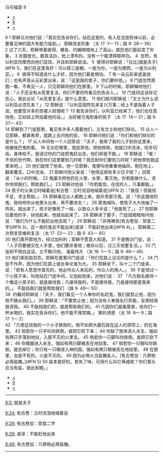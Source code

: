 ﻿





 马可福音 9




* [<](bible/MRK08.md)
* [9](bible/MRK.md)
* [>](bible/MRK10.md)



 
9 
1 耶稣又对他们说：「我实在告诉你们，站在这里的，有人在没尝死味以前，必要看见神的国大有能力临到。」 耶稣改变形象 （太 17· 1— 13；路 9· 28— 36）  
2 过了六天，耶稣带着彼得、雅各、约翰暗暗地上了高山，就在他们面前变了形象， 
3 衣服放光，极其洁白，地上漂布的，没有一个能漂得那样白。 
4  忽然，有以利亚同摩西向他们显现，并且和耶稣说话。 
5  彼得对耶稣说：「拉比[就是夫子](#FN 1)，我们在这里真好！可以搭三座棚，一座为你，一座为摩西，一座为以利亚。」 
6  彼得不知道说什么才好，因为他们甚是惧怕。 
7 有一朵云彩来遮盖他们；也有声音从云彩里出来，说：「这是我的爱子，你们要听他。」 
8 门徒忽然周围一看，不再见一人，只见耶稣同他们在那里。 
9 下山的时候，耶稣嘱咐他们说：「人子还没有从死里复活，你们不要将所看见的告诉人。」 
10 门徒将这话存记在心，彼此议论「从死里复活」是什么意思。 
11 他们就问耶稣说：「文士为什么说以利亚必须先来？」 
12 耶稣说：「以利亚固然先来复兴万事；经上不是指着人子说，他要受许多的苦被人轻慢呢？ 
13 我告诉你们，以利亚已经来了，他们也任意待他，正如经上所指着他的话。」 治好被污鬼附身的孩子 （太 17· 14— 21；路 9· 37— 43）  
14 耶稣到了门徒那里，看见有许多人围着他们，又有文士和他们辩论。 
15 众人一见耶稣，都甚希奇，就跑上去问他的安。 
16 耶稣问他们说：「你们和他们辩论的是什么？」 
17 众人中间有一个人回答说：「夫子，我带了我的儿子到你这里来，他被哑巴鬼附着。 
18 无论在哪里，鬼捉弄他，把他摔倒，他就口中流沫，咬牙切齿，身体枯干。我请过你的门徒把鬼赶出去，他们却是不能。」 
19 耶稣说：「嗳！不信的世代啊，我在你们这里要到几时呢？我忍耐你们要到几时呢？把他带到我这里来吧。」 
20 他们就带了他来。他一见耶稣，鬼便叫他重重地抽风，倒在地上，翻来覆去，口中流沫。 
21 耶稣问他父亲说：「他得这病有多少日子呢？」回答说：「从小的时候。 
22 鬼屡次把他扔在火里、水里，要灭他。你若能做什么，求你怜悯我们，帮助我们。」 
23 耶稣对他说：「你若能信，在信的人，凡事都能。」 
24 孩子的父亲立时喊着说[有古卷：立时流泪地喊着说](#FN 2)：「我信！但我信不足，求主帮助。」 
25 耶稣看见众人都跑上来，就斥责那污鬼，说：「你这聋哑的鬼，我吩咐你从他里头出来，再不要进去！」 
26 那鬼喊叫，使孩子大大地抽了一阵风，就出来了。孩子好像死了一般，以致众人多半说：「他是死了。」 
27 但耶稣拉着他的手，扶他起来，他就站起来了。 
28 耶稣进了屋子，门徒就暗暗地问他说：「我们为什么不能赶出他去呢？」 
29 耶稣说：「非用祷告[有古卷加：禁食二字](#FN 3)，这一类的鬼总不能出来[或译：不能赶他出来](#FN 4)。」 耶稣第二次预言受难和复活 （太 17· 22— 23；路 9· 43— 45）  
30 他们离开那地方，经过加利利；耶稣不愿意人知道。 
31 于是教训门徒，说：「人子将要被交在人手里，他们要杀害他；被杀以后，过三天他要复活。」 
32 门徒却不明白这话，又不敢问他。 谁最伟大 （太 18· 1— 5；路 9· 46— 48）  
33 他们来到迦百农。耶稣在屋里问门徒说：「你们在路上议论的是什么？」 
34 门徒不作声，因为他们在路上彼此争论谁为大。 
35 耶稣坐下，叫十二个门徒来，说：「若有人愿意作首先的，他必作众人末后的，作众人的用人。」 
36 于是领过一个小孩子来，叫他站在门徒中间，又抱起他来，对他们说： 
37 「凡为我名接待一个像这小孩子的，就是接待我；凡接待我的，不是接待我，乃是接待那差我来的。」 不敌挡我们就是帮助我们 （路 9· 49— 50）  
38  约翰对耶稣说：「夫子，我们看见一个人奉你的名赶鬼，我们就禁止他，因为他不跟从我们。」 
39 耶稣说：「不要禁止他；因为没有人奉我名行异能，反倒轻易毁谤我。 
40 不敌挡我们的，就是帮助我们的。 
41 凡因你们是属基督，给你们一杯水喝的，我实在告诉你们，他不能不得赏赐。」 罪的诱惑 （太 18· 6— 9；路 17· 1— 2）  
42 「凡使这信我的一个小子跌倒的，倒不如把大磨石拴在这人的颈项上，扔在海里。 
43 倘若你一只手叫你跌倒，就把它砍下来； 
44 你缺了肢体进入永生，强如有两只手落到地狱，入那不灭的火里去。 
45 倘若你一只脚叫你跌倒，就把它砍下来； 
46 你瘸腿进入永生，强如有两只脚被丢在地狱里。 
47 倘若你一只眼叫你跌倒，就去掉它；你只有一只眼进入神的国，强如有两只眼被丢在地狱里。 
48 在那里，虫是不死的，火是不灭的。 
49 因为必用火当盐腌各人。[有古卷加：凡祭物必用盐腌。](#FN 5) 
50 盐本是好的，若失了味，可用什么叫它再咸呢？你们里头应当有盐，彼此和睦。」 
* [<](bible/MRK08.md)
* [9](bible/MRK.md)
* [>](bible/MRK10.md)





---


[9:5:](#V5)
就是夫子


[9:24:](#V24)
有古卷：立时流泪地喊着说


[9:29:](#V29)
有古卷加：禁食二字


[9:29:](#V29)
或译：不能赶他出来


[9:49:](#V49)
有古卷加：凡祭物必用盐腌。




---









